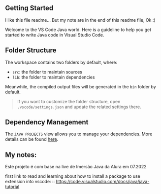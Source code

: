 ## Getting Started

I like this file readme... But my note are in the end of this readme file, Ok :)

Welcome to the VS Code Java world. Here is a guideline to help you get started to write Java code in Visual Studio Code.

## Folder Structure

The workspace contains two folders by default, where:

- `src`: the folder to maintain sources
- `lib`: the folder to maintain dependencies

Meanwhile, the compiled output files will be generated in the `bin` folder by default.

> If you want to customize the folder structure, open `.vscode/settings.json` and update the related settings there.

## Dependency Management

The `JAVA PROJECTS` view allows you to manage your dependencies. More details can be found [here](https://github.com/microsoft/vscode-java-dependency#manage-dependencies).

My notes:
------------------
Este projeto é com base na live de Imersão Java da Alura em 07.2022

first link to read and learning about how to install a package to use extension into vscode:
:: https://code.visualstudio.com/docs/java/java-tutorial
